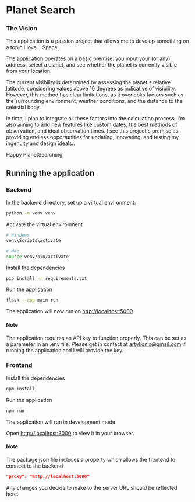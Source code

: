 
# Planet Search

### The Vision
This application is a passion project that allows me to develop something on a topic I love... Space.

The application operates on a basic premise: you input your (or any) address, select a planet, and see whether the planet is currently visible from your location. 

The current visibility is determined by assessing the planet's relative latitude, considering values above 10 degrees as indicative of visibility. However, this method has clear limitations, as it overlooks factors such as the surrounding environment, weather conditions, and the distance to the celestial body.

In time, I plan to integrate all these factors into the calculation process. I'm also aiming to add new features like custom dates, the best methods of observation, and ideal observation times. I see this project's premise as providing endless opportunities for updating, innovating, and testing my ingenuity and design ideals.. 

Happy PlanetSearching!

## Running the application

### Backend
In the backend directory, set up a virtual environment:
```bash 
python -m venv venv
```
 Activate the virtual environment
```bash 
# Windows
venv\Scripts\activate

# Mac
source venv/bin/activate
```
Install the dependencies 
```bash
pip install -r requirements.txt
```
Run the application 
```bash
flask --app main run
```
The application will now run on [http://localhost:5000](http://localhost:5000)

#### Note
The application requires an API key to function properly. This can be set as a parameter in an .env file. Please get in contact at artykonis@gmail.com if running the application and I will provide the key.
### Frontend

Install the dependencies 
```bash
npm install
```
Run the application 
```bash
npm run
```
The application will run in development mode.

Open [http://localhost:3000](http://localhost:3000) to view it in your browser.

#### Note
The package.json file includes a property which allows the frontend to connect to the backend
```json
"proxy": "http://localhost:5000"
```
Any changes you decide to make to the server URL should be reflected here.
